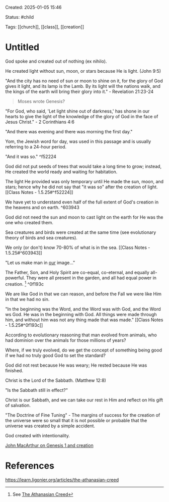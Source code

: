 Created: 2025-01-05 15:46

Status: #child  

Tags: [[church]], [[class]], [[creation]]

# Untitled

God spoke and created out of nothing (ex nihilo).

He created light without sun, moon, or stars because He is light. (John 9:5)

"And the city has no need of sun or moon to shine on it, for the glory of God gives it light, and its lamp is the Lamb. By its light will the nations walk, and the kings of the earth will bring their glory into it." - Revelation 21:23-24

> Moses wrote Genesis?

"For God, who said, 'Let light shine out of darkness,' has shone in our hearts to give the light of the knowledge of the glory of God in the face of Jesus Christ." - 2 Corinthians 4:6

"And there was evening and there was morning the first day."

Yom, the Jewish word for day, was used in this passage and is usually referring to a 24-hour period. 

"And it was so." ^f52224

God did not put seeds of trees that would take a long time to grow; instead, He created the world ready and waiting for habitation.

The light He provided was only temporary until He made the sun, moon, and stars; hence why he did not say that "it was so" after the creation of light. [[Class Notes - 1.5.25#^f52224]]

We have yet to understand even half of the full extent of God's creation in the heavens and on earth. ^603943

God did not need the sun and moon to cast light on the earth for He was the one who created them.

Sea creatures and birds were created at the same time (see evolutionary theory of birds and sea creatures).

We only (or don't) know 70-80% of what is in the sea. [[Class Notes - 1.5.25#^603943]]

"Let us make man in <u>our</u> image…"

The Father, Son, and Holy Spirit are co-equal, co-eternal, and equally all-powerful. They were all present in the garden, and all had equal power in creation. [^1]  ^0f193c

We are like God in that we can reason, and before the Fall we were like Him in that we had no sin.

"In the beginning was the Word, and the Word was with God, and the Word ws God. He was in the beginning with God. All things were made through him, and without him was not any thing made that was made." [[Class Notes - 1.5.25#^0f193c]]

According to evolutionary reasoning that man evolved from animals, who had dominion over the animals for those millions of years?

Where, if we truly evolved, do we get the concept of something being good if we had no truly good God to set the standard?

God did not rest because He was weary; He rested because He was finished.

Christ is the Lord of the Sabbath. (Matthew 12:8)

"Is the Sabbath still in effect?"

Christ is our Sabbath, and we can take our rest in Him and reflect on His gift of salvation.

"The Doctrine of Fine Tuning" - The margins of success for the creation of the universe were so small that it is not possible or probable that the universe was created by a simple accident.

God created with intentionality.

[John MacArthur on Genesis 1 and creation](https://www.gty.org/library/sermons-library/90-211/The-How-Why-and-When-of-Creation-Part-1)

# References

https://learn.ligonier.org/articles/the-athanasian-creed

[^1]: See [The Athanasian Creed](https://learn.ligonier.org/articles/the-athanasian-creed)
